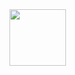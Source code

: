 <img align="left" width="100" height="100" src="https://cdn.discordapp.com/attachments/843842265507037204/847069778602229781/giphy.gif">
